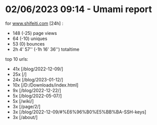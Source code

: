 # 02/06/2023 09:14 - Umami report
for www.shifeiti.com [24h] :

 - 148 (-25) page views
 - 64 (-10) uniques
 - 53 (0) bounces
 - 2h 4' 57'' (-1h 16' 36'') totaltime


top 10 urls:
 - 41x [/blog/2022-12-09/]
 - 25x [/]
 - 24x [/blog/2023-01-12/]
 - 10x [/D:/Downloads/index.html]
 - 9x [/blog/2022-12-22/]
 - 5x [/blog/2022-05-07/]
 - 5x [/wiki/]
 - 3x [/page/2/]
 - 3x [/blog/2022-12-09/#%E6%96%B0%E5%BB%BA-SSH-keys]
 - 3x [/about/]


